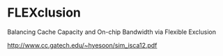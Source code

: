 # FLEXclusion
Balancing Cache Capacity and On-chip Bandwidth via Flexible Exclusion

http://www.cc.gatech.edu/~hyesoon/sim_isca12.pdf
